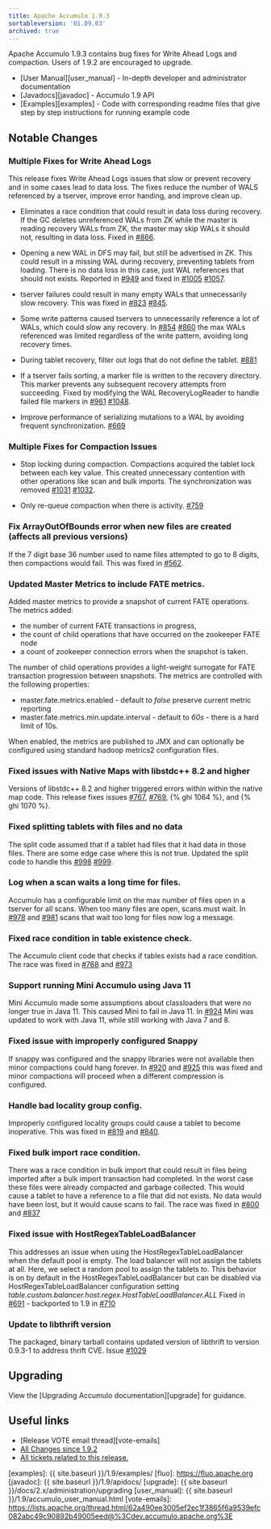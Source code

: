 ```yaml
---
title: Apache Accumulo 1.9.3
sortableversion: '01.09.03'
archived: true
---
```


Apache Accumulo 1.9.3 contains bug fixes for Write Ahead Logs and compaction.
Users of 1.9.2 are encouraged to upgrade.

* [User Manual][user_manual] - In-depth developer and administrator documentation
* [Javadocs][javadoc] - Accumulo 1.9 API
* [Examples][examples] - Code with corresponding readme files that give step by
  step instructions for running example code

## Notable Changes

### Multiple Fixes for Write Ahead Logs

This release fixes Write Ahead Logs issues that slow or prevent recovery
and in some cases lead to data loss. The fixes reduce the number of WALS
referenced by a tserver, improve error handing, and improve clean up.

+ Eliminates a race condition that could result in data loss during recovery.
If the GC deletes unreferenced WALs from ZK while the master is reading
recovery WALs from ZK, the master may skip WALs it should not, resulting in
data loss.  Fixed in [#866].

+ Opening a new WAL in DFS may fail, but still be advertised in ZK. This could
result in a missing WAL during recovery, preventing tablets from loading.
There is no data loss in this case, just WAL references that should not exists.
Reported in [#949] and fixed in [#1005] [#1057].

+ tserver failures could result in many empty WALs that unnecessarily slow recovery.
This was fixed in [#823] [#845].

+ Some write patterns caused tservers to unnecessarily reference a lot of WALs,
which could slow any recovery.  In [#854] [#860] the max WALs referenced was
limited regardless of the write pattern, avoiding long recovery times.

+ During tablet recovery, filter out logs that do not define the tablet. [#881]

+ If a tserver fails sorting, a marker file is written to the recovery directory.
This marker prevents any subsequent recovery attempts from succeeding.
Fixed by modifying the WAL RecoveryLogReader to handle failed file markers in [#961] [#1048].

+ Improve performance of serializing mutations to a WAL by avoiding frequent synchronization. [#669]

### Multiple Fixes for Compaction Issues

+ Stop locking during compaction.  Compactions acquired the tablet lock between each
key value. This created unnecessary contention with other operations like scan and
bulk imports.  The synchronization was removed [#1031] [#1032].

+ Only re-queue compaction when there is activity. [#759]

### Fix ArrayOutOfBounds error when new files are created (affects all previous versions)

If the 7 digit base 36 number used to name files attempted to go to 8 digits,
then compactions would fail.  This was fixed in [#562].

### Updated Master Metrics to include FATE metrics.

Added master metrics to provide a snapshot of current FATE operations.  The metrics added:
+ the number of current FATE transactions in progress,
+ the count of child operations that have occurred on the zookeeper FATE node
+ a count of zookeeper connection errors when the snapshot is taken.

The number of child operations provides a light-weight surrogate for FATE transaction
progression between snapshots. The metrics are controlled with the following properties:

* master.fate.metrics.enabled - default to _false_ preserve current metric reporting
* master.fate.metrics.min.update.interval - default to _60s_ - there is a hard limit of 10s.

When enabled, the metrics are published to JMX and can optionally be configured using standard
hadoop metrics2 configuration files.

### Fixed issues with Native Maps with libstdc++ 8.2 and higher

Versions of libstdc++ 8.2 and higher triggered errors within within the native map code.
This release fixes issues [#767], [#769], {% ghi 1064 %}, and {% ghi 1070 %}.

### Fixed splitting tablets with files and no data

The split code assumed that if a tablet had files that it had data in
those files.  There are some edge case where this is not true.  Updated
the split code to handle this [#998] [#999].

### Log when a scan waits a long time for files.

Accumulo has a configurable limit on the max number of files open in a
tserver for all scans.  When too many files are open, scans must wait.
In [#978] and [#981] scans that wait too long for files now log a message.

### Fixed race condition in table existence check.

The Accumulo client code that checks if tables exists had a race
condition.  The race was fixed in [#768] and [#973]

### Support running Mini Accumulo using Java 11

Mini Accumulo made some assumptions about classloaders that were no
longer true in Java 11.  This caused Mini to fail in Java 11.  In
[#924] Mini was updated to work with Java 11, while still working
with Java 7 and 8.

### Fixed issue with improperly configured Snappy

If snappy was configured and the snappy libraries were not available then minor
compactions could hang forever.  In [#920] and [#925] this was fixed and minor
compactions will proceed when a different compression is configured.

### Handle bad locality group config.

Improperly configured locality groups could cause a tablet to become
inoperative.  This was fixed in [#819] and [#840].

### Fixed bulk import race condition.

There was a race condition in bulk import that could result in files
being imported after a bulk import transaction had completed.  In the
worst case these files were already compacted and garbage collected.
This would cause a tablet to have a reference to a file that did not
exists.  No data would have been lost, but it would cause scans to fail.
The race was fixed in [#800] and [#837]

### Fixed issue with HostRegexTableLoadBalancer

This addresses an issue when using the HostRegexTableLoadBalancer
when the default pool is empty. The load balancer will not assign the tablets at all.
Here, we select a random pool to assign the tablets to. This behavior is on by
default in the HostRegexTableLoadBalancer but can be disabled via
HostRegexTableLoadBalancer configuration setting
 _table.custom.balancer.host.regex.HostTableLoadBalancer.ALL_
 Fixed in [#691] - backported to 1.9 in [#710]

### Update to libthrift version

The packaged, binary  tarball contains updated version of libthrift to version 0.9.3-1 to
address thrift CVE. Issue [#1029]

## Upgrading

View the [Upgrading Accumulo documentation][upgrade] for guidance.

## Useful links

* [Release VOTE email thread][vote-emails]
* [All Changes since 1.9.2][all-changes]
* [All tickets related to this release.][milestone]


[#559]: https://github.com/apache/accumulo/issues/559
[#596]: https://github.com/apache/accumulo/issues/596
[#562]: https://github.com/apache/accumulo/issues/562
[#566]: https://github.com/apache/accumulo/issues/566
[#587]: https://github.com/apache/accumulo/issues/587
[#578]: https://github.com/apache/accumulo/issues/578
[#626]: https://github.com/apache/accumulo/issues/626
[#639]: https://github.com/apache/accumulo/issues/639
[#651]: https://github.com/apache/accumulo/issues/651
[#654]: https://github.com/apache/accumulo/issues/654
[#655]: https://github.com/apache/accumulo/issues/655
[#659]: https://github.com/apache/accumulo/issues/659
[#669]: https://github.com/apache/accumulo/issues/669
[#691]: https://github.com/apache/accumulo/issues/691
[#710]: https://github.com/apache/accumulo/issues/710
[#711]: https://github.com/apache/accumulo/issues/711
[#727]: https://github.com/apache/accumulo/issues/727
[#728]: https://github.com/apache/accumulo/issues/728
[#759]: https://github.com/apache/accumulo/issues/759
[#766]: https://github.com/apache/accumulo/issues/766
[#766]: https://github.com/apache/accumulo/issues/766
[#767]: https://github.com/apache/accumulo/issues/767
[#768]: https://github.com/apache/accumulo/issues/768
[#769]: https://github.com/apache/accumulo/issues/769
[#800]: https://github.com/apache/accumulo/issues/800
[#819]: https://github.com/apache/accumulo/issues/819
[#823]: https://github.com/apache/accumulo/issues/823
[#837]: https://github.com/apache/accumulo/issues/837
[#840]: https://github.com/apache/accumulo/issues/840
[#845]: https://github.com/apache/accumulo/issues/845
[#854]: https://github.com/apache/accumulo/issues/854
[#859]: https://github.com/apache/accumulo/issues/859
[#860]: https://github.com/apache/accumulo/issues/860
[#864]: https://github.com/apache/accumulo/issues/864
[#866]: https://github.com/apache/accumulo/issues/866
[#881]: https://github.com/apache/accumulo/issues/881
[#891]: https://github.com/apache/accumulo/issues/891
[#919]: https://github.com/apache/accumulo/issues/919
[#920]: https://github.com/apache/accumulo/issues/920
[#924]: https://github.com/apache/accumulo/issues/924
[#925]: https://github.com/apache/accumulo/issues/925
[#944]: https://github.com/apache/accumulo/issues/944
[#949]: https://github.com/apache/accumulo/issues/949
[#949]: https://github.com/apache/accumulo/issues/949
[#961]: https://github.com/apache/accumulo/issues/961
[#973]: https://github.com/apache/accumulo/issues/973
[#978]: https://github.com/apache/accumulo/issues/978
[#981]: https://github.com/apache/accumulo/issues/981
[#994]: https://github.com/apache/accumulo/issues/994
[#998]: https://github.com/apache/accumulo/issues/998
[#999]: https://github.com/apache/accumulo/issues/999
[#1005]: https://github.com/apache/accumulo/issues/1005
[#1005]: https://github.com/apache/accumulo/issues/1005
[#1020]: https://github.com/apache/accumulo/issues/1020
[#1027]: https://github.com/apache/accumulo/issues/1027
[#1029]: https://github.com/apache/accumulo/issues/1029
[#1031]: https://github.com/apache/accumulo/issues/1031
[#1032]: https://github.com/apache/accumulo/issues/1032
[#1041]: https://github.com/apache/accumulo/issues/1041
[#1046]: https://github.com/apache/accumulo/issues/1046
[#1048]: https://github.com/apache/accumulo/issues/1048
[#1055]: https://github.com/apache/accumulo/issues/1055
[#1057]: https://github.com/apache/accumulo/issues/1057
[all-changes]: https://github.com/apache/accumulo/compare/rel/1.9.2...apache:rel/1.9.3
[milestone]: https://github.com/apache/accumulo/projects/7
[Uno]: https://github.com/apache/fluo-uno
[examples]: {{ site.baseurl }}/1.9/examples/
[fluo]: https://fluo.apache.org
[javadoc]: {{ site.baseurl }}/1.9/apidocs/
[upgrade]: {{ site.baseurl }}/docs/2.x/administration/upgrading
[user_manual]: {{ site.baseurl }}/1.9/accumulo_user_manual.html
[vote-emails]: https://lists.apache.org/thread.html/62a490ee3005ef2ec1f3865f6a9539efc082abc49c90892b49005eed@%3Cdev.accumulo.apache.org%3E
